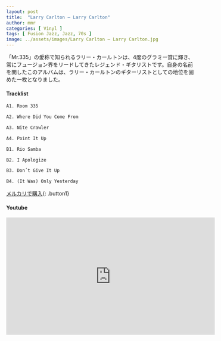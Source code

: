 ```yaml
---
layout: post
title:  "Larry Carlton – Larry Carlton"
author: mmr
categories: [ Vinyl ]
tags: [ Fusion Jazz, Jazz, 70s ]
image: ../assets/images/Larry Carlton – Larry Carlton.jpg
---
```


「Mr.335」の愛称で知られるラリー・カールトンは、4度のグラミー賞に輝き、常にフュージョン界をリードしてきたレジェンド・ギタリストです。自身の名前を関したこのアルバムは、ラリー・カールトンのギターリストとしての地位を固めた一枚となりました。

#### Tracklist
```md
A1. Room 335

A2. Where Did You Come From

A3. Nite Crawler

A4. Point It Up

B1. Rio Samba

B2. I Apologize

B3. Don´t Give It Up

B4. (It Was) Only Yesterday
```

[メルカリで購入](https://jp.mercari.com/item/m14275784867?afid=6142608987){: .button1}

#### Youtube
<iframe width="560" height="315" src="https://www.youtube.com/embed/PeXIWyhB4F8?si=BjZzCyzgE6e_ed2n" title="YouTube video player" frameborder="0" allow="accelerometer; autoplay; clipboard-write; encrypted-media; gyroscope; picture-in-picture; web-share" referrerpolicy="strict-origin-when-cross-origin" allowfullscreen></iframe>